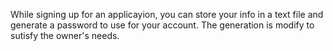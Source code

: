 While signing up for an applicayion, you can store your info in a text file and generate a password to use for your account. The generation is modify to sutisfy the owner's needs.
